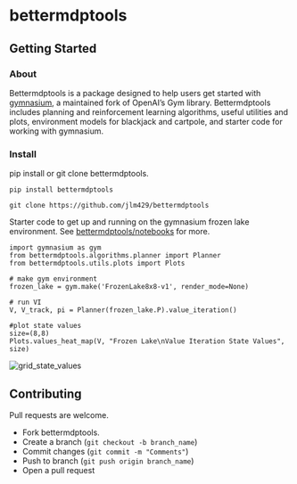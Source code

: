 # bettermdptools

## Getting Started

### About

Bettermdptools is a package designed to help users get started with [gymnasium](https://gymnasium.farama.org/), a maintained fork of OpenAI’s Gym library. 
Bettermdptools includes planning and reinforcement learning algorithms, useful utilities and plots, environment models for blackjack and cartpole, and starter code for working with gymnasium.

### Install 

pip install or git clone bettermdptools.   

```
pip install bettermdptools
```

```
git clone https://github.com/jlm429/bettermdptools
```

Starter code to get up and running on the gymnasium frozen lake environment. See [bettermdptools/notebooks](notebooks/) for more.  

```
import gymnasium as gym
from bettermdptools.algorithms.planner import Planner
from bettermdptools.utils.plots import Plots

# make gym environment 
frozen_lake = gym.make('FrozenLake8x8-v1', render_mode=None)

# run VI
V, V_track, pi = Planner(frozen_lake.P).value_iteration()

#plot state values
size=(8,8)
Plots.values_heat_map(V, "Frozen Lake\nValue Iteration State Values", size)
```

![grid_state_values](https://user-images.githubusercontent.com/10093986/211906047-bc13956b-b8e6-411d-ae68-7a3eb5f2ad32.PNG)

## Contributing

Pull requests are welcome.  

* Fork bettermdptools.
* Create a branch (`git checkout -b branch_name`)
* Commit changes (`git commit -m "Comments"`)
* Push to branch (`git push origin branch_name`)
* Open a pull request